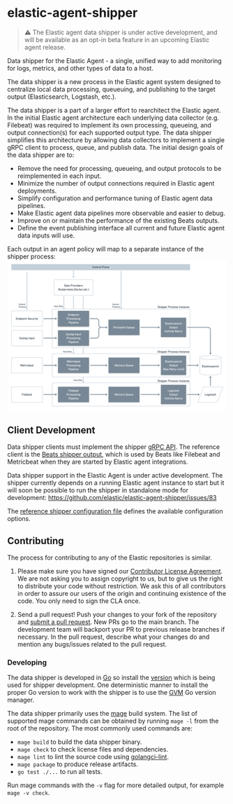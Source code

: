 # elastic-agent-shipper

> :warning: The Elastic agent data shipper is under active development, and will be available as an opt-in beta feature in an upcoming Elastic agent release.

Data shipper for the Elastic Agent - a single, unified way to add monitoring for logs, metrics, and
other types of data to a host.

The data shipper is a new process in the Elastic agent system designed to centralize local data
processing, queueuing, and publishing to the target output (Elasticsearch, Logstash, etc.).

The data shipper is a part of a larger effort to rearchitect the Elastic agent. In the initial Elastic
agent architecture each underlying data collector (e.g. Filebeat) was required to implement its own
processing, queueing, and output connection(s) for each supported output type. The data shipper
simplifies this architecture by allowing data collectors to implement a single gRPC client to
process, queue, and publish data. The initial design goals of the data shipper are to:

- Remove the need for processing, queueing, and output protocols to be reimplemented in each input.
- Minimize the number of output connections required in Elastic agent deployments.
- Simplify configuration and performance tuning of Elastic agent data pipelines.
- Make Elastic agent data pipelines more observable and easier to debug.
- Improve on or maintain the performance of the existing Beats outputs.
- Define the event publishing interface all current and future Elastic agent data inputs will use.

Each output in an agent policy will map to a separate instance of the shipper process:
![Elastic Agent Data Shipper](docs/elastic-agent-shipper-arch.png)

## Client Development

Data shipper clients must implement the shipper [gRPC API](https://github.com/elastic/elastic-agent-shipper-client/tree/main/api).
The reference client is the [Beats shipper output](https://github.com/elastic/beats/tree/main/libbeat/outputs/shipper), which is
used by Beats like Filebeat and Metricbeat when they are started by Elastic agent integrations. 

Data shipper support in the Elastic Agent is under active development. The shipper currently depends on a running Elastic agent instance to
start but it will soon be possible to run the shipper in standalone mode for development: https://github.com/elastic/elastic-agent-shipper/issues/83

The [reference shipper configuration file](https://github.com/elastic/elastic-agent-shipper/blob/main/elastic-agent-shipper.yml) defines the available
configuration options.

## Contributing

The process for contributing to any of the Elastic repositories is similar.

1. Please make sure you have signed our [Contributor License Agreement](https://www.elastic.co/contributor-agreement/). 
We are not asking you to assign copyright to us, but to give us the right to distribute your code
without restriction. We ask this of all contributors in order to assure our users of the origin and
continuing existence of the code. You only need to sign the CLA once.

2. Send a pull request! Push your changes to your fork of the repository and [submit a pull
request](https://help.github.com/articles/using-pull-requests). New PRs go to the main branch. The
development team will backport your PR to previous release branches if necessary. In the pull request, describe what
your changes do and mention any bugs/issues related to the pull request. 

### Developing
The data shipper is developed in [Go](http://golang.org/) so install the [version](https://github.com/elastic/elastic-agent-shipper/blob/main/.go-version) 
which is being used for shipper development. One deterministic manner to install the proper Go version to work with the shipper is to use the
[GVM](https://github.com/andrewkroh/gvm) Go version manager.

The data shipper primarily uses the [mage](https://magefile.org/) build system. The list of supported mage commands can be obtained
by running `mage -l` from the root of the repository. The most commonly used commands are:

* `mage build` to build the data shipper binary.
* `mage check` to check license files and dependencies.
* `mage lint` to lint the source code using [golangci-lint](https://golangci-lint.run/).
* `mage package` to produce release artifacts.
* `go test ./...` to run all tests.

Run mage commands with the `-v` flag for more detailed output, for example `mage -v check`.

